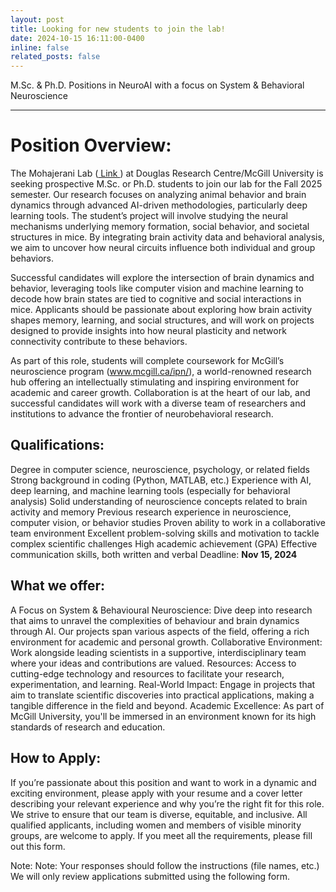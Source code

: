 ```yaml
---
layout: post
title: Looking for new students to join the lab!
date: 2024-10-15 16:11:00-0400
inline: false
related_posts: false
---
```


M.Sc. & Ph.D. Positions in NeuroAI with a focus on System & Behavioral Neuroscience

---

<h1>Position Overview: </h1>

The Mohajerani Lab (<a href="https://douglas.research.mcgill.ca/majid-mohajerani/"> Link </a>) at Douglas Research Centre/McGill University is seeking prospective M.Sc. or Ph.D. students to join our lab for the Fall 2025 semester. Our research focuses on analyzing animal behavior and brain dynamics through advanced AI-driven methodologies, particularly deep learning tools. The student’s project will involve studying the neural mechanisms underlying memory formation, social behavior, and societal structures in mice. By integrating brain activity data and behavioral analysis, we aim to uncover how neural circuits influence both individual and group behaviors.

Successful candidates will explore the intersection of brain dynamics and behavior, leveraging tools like computer vision and machine learning to decode how brain states are tied to cognitive and social interactions in mice. Applicants should be passionate about exploring how brain activity shapes memory, learning, and social structures, and will work on projects designed to provide insights into how neural plasticity and network connectivity contribute to these behaviors.

As part of this role, students will complete coursework for McGill’s neuroscience program (www.mcgill.ca/ipn/), a world-renowned research hub offering an intellectually stimulating and inspiring environment for academic and career growth. Collaboration is at the heart of our lab, and successful candidates will work with a diverse team of researchers and institutions to advance the frontier of neurobehavioral research.

<h2>Qualifications:</h2>

Degree in computer science, neuroscience, psychology, or related fields
Strong background in coding (Python, MATLAB, etc.)
Experience with AI, deep learning, and machine learning tools (especially for behavioral analysis)
Solid understanding of neuroscience concepts related to brain activity and memory
Previous research experience in neuroscience, computer vision, or behavior studies
Proven ability to work in a collaborative team environment
Excellent problem-solving skills and motivation to tackle complex scientific challenges
High academic achievement (GPA)
Effective communication skills, both written and verbal
Deadline: <b>Nov 15, 2024</b>

<h2>What we offer:</h2>

A Focus on System & Behavioural Neuroscience: Dive deep into research that aims to unravel the complexities of behaviour and brain dynamics through AI. Our projects span various aspects of the field, offering a rich environment for academic and personal growth. 
Collaborative Environment: Work alongside leading scientists in a supportive, interdisciplinary team where your ideas and contributions are valued.
Resources: Access to cutting-edge technology and resources to facilitate your research, experimentation, and learning.
Real-World Impact: Engage in projects that aim to translate scientific discoveries into practical applications, making a tangible difference in the field and beyond.
Academic Excellence: As part of McGill University, you'll be immersed in an environment known for its high standards of research and education.

<h2>How to Apply: </h2>

If you’re passionate about this position and want to work in a dynamic and exciting environment, please apply with your resume and a cover letter describing your relevant experience and why you’re the right fit for this role. We strive to ensure that our team is diverse, equitable, and inclusive. All qualified applicants, including women and members of visible minority groups, are welcome to apply. If you meet all the requirements, please fill out this form. 

Note: Note: Your responses should follow the instructions (file names, etc.) We will only review applications submitted using the following form. 
